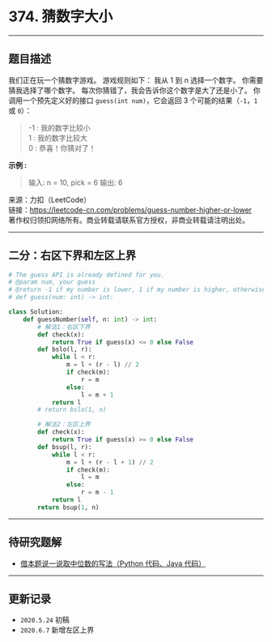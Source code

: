 # 374. 猜数字大小

---

## 题目描述

我们正在玩一个猜数字游戏。 游戏规则如下：
我从 1 到 n 选择一个数字。 你需要猜我选择了哪个数字。
每次你猜错了，我会告诉你这个数字是大了还是小了。
你调用一个预先定义好的接口 `guess(int num)`，它会返回 3 个可能的结果（`-1`，`1` 或 `0`）：

> -1 : 我的数字比较小  
> 1 : 我的数字比较大  
> 0 : 恭喜！你猜对了！

**示例 :**

> 输入: n = 10, pick = 6
> 输出: 6

来源：力扣（LeetCode）  
链接：<https://leetcode-cn.com/problems/guess-number-higher-or-lower>  
著作权归领扣网络所有。商业转载请联系官方授权，非商业转载请注明出处。

---

## 二分：右区下界和左区上界

```python
# The guess API is already defined for you.
# @param num, your guess
# @return -1 if my number is lower, 1 if my number is higher, otherwise return 0
# def guess(num: int) -> int:

class Solution:
    def guessNumber(self, n: int) -> int:
        # 解法1：右区下界
        def check(x):
            return True if guess(x) <= 0 else False
        def bslo(l, r):
            while l < r:
                m = l + (r - l) // 2
                if check(m):
                    r = m
                else:
                    l = m + 1
            return l
        # return bslo(1, n)

        # 解法2：左区上界
        def check(x):
            return True if guess(x) >= 0 else False
        def bsup(l, r):
            while l < r:
                m = l + (r - l + 1) // 2
                if check(m):
                    l = m
                else:
                    r = m - 1
            return l
        return bsup(1, n)
```

---

## 待研究题解

- [借本题说一说取中位数的写法（Python 代码、Java 代码）](https://leetcode-cn.com/problems/guess-number-higher-or-lower/solution/shi-fen-hao-yong-de-er-fen-cha-zhao-fa-mo-ban-pyth/)

---

## 更新记录

- `2020.5.24` 初稿
- `2020.6.7` 新增左区上界
